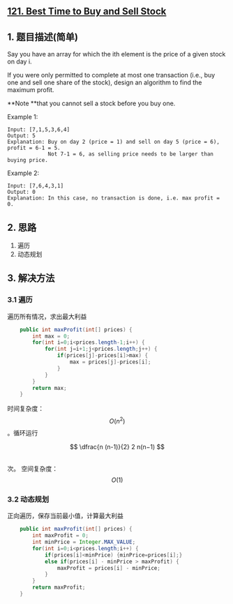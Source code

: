 ## [121. Best Time to Buy and Sell Stock](https://leetcode-cn.com/problems/best-time-to-buy-and-sell-stock/)

## 1. 题目描述(简单)

Say you have an array for which the ith element is the price of a given stock on day i.

If you were only permitted to complete at most one transaction (i.e., buy one and sell one share of the stock), design an algorithm to find the maximum profit.

**Note **that you cannot sell a stock before you buy one.

Example 1:
```
Input: [7,1,5,3,6,4]
Output: 5
Explanation: Buy on day 2 (price = 1) and sell on day 5 (price = 6), profit = 6-1 = 5.
             Not 7-1 = 6, as selling price needs to be larger than buying price.
```
Example 2:
```
Input: [7,6,4,3,1]
Output: 0
Explanation: In this case, no transaction is done, i.e. max profit = 0.
```


## 2. 思路

1. 遍历
2. 动态规划

## 3. 解决方法

### 3.1 遍历
遍历所有情况，求出最大利益

```java
    public int maxProfit(int[] prices) {
        int max = 0;
        for(int i=0;i<prices.length-1;i++) {
        	for(int j=i+1;j<prices.length;j++) {
        		if(prices[j]-prices[i]>max) {
        			max = prices[j]-prices[i];
        		}
        	}
        }
        return max;
    }
```
时间复杂度：$$O(n^2)$$。循环运行 

$$
\dfrac{n (n-1)}{2} 
2
n(n−1)
$$


​	
  次。
空间复杂度：$$O(1)$$


### 3.2 动态规划
正向遍历，保存当前最小值，计算最大利益

```java
    public int maxProfit(int[] prices) {
        int maxProfit = 0;
        int minPrice = Integer.MAX_VALUE;
        for(int i=0;i<prices.length;i++) {
        	if(prices[i]<minPrice) {minPrice=prices[i];}
        	else if(prices[i] - minPrice > maxProfit) {
        		maxProfit = prices[i] - minPrice;
        	}
        }
        return maxProfit;
    }
```

